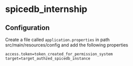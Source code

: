 # spicedb_internship

## Configuration

Create a file called `application.properties` in path src/main/resources/config and add the following properties

```
access.token=token_created_for_permission_system  
target=target_authzed_spicedb_instance
```